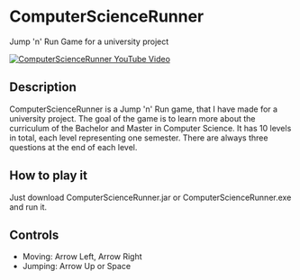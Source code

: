 # ComputerScienceRunner
Jump 'n' Run Game for a university project

[![ComputerScienceRunner YouTube Video](https://img.youtube.com/vi/l2mXcwDY7Qc/0.jpg)](https://www.youtube.com/watch?v=l2mXcwDY7Qc)

## Description
ComputerScienceRunner is a Jump 'n' Run game, that I have made for a university project.
The goal of the game is to learn more about the curriculum of the Bachelor and Master in Computer Science.
It has 10 levels in total, each level representing one semester. There are always three questions at the end of each level.

## How to play it
Just download ComputerScienceRunner.jar or ComputerScienceRunner.exe and run it.

## Controls
- Moving: Arrow Left, Arrow Right
- Jumping: Arrow Up or Space
